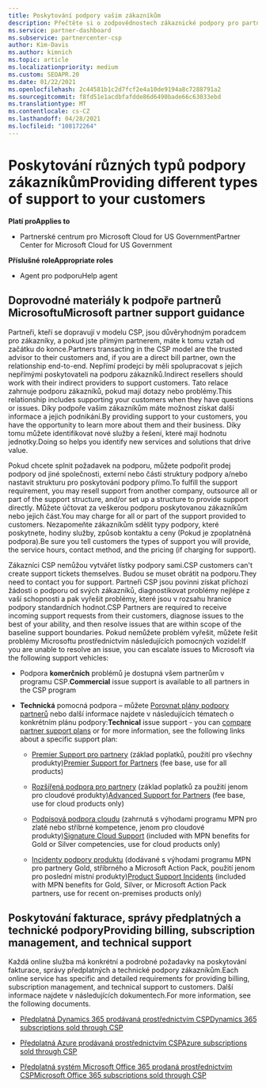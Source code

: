 ```yaml
---
title: Poskytování podpory vašim zákazníkům
description: Přečtěte si o zodpovědnostech zákaznické podpory pro partnery v programu CSP. Zahrnuje podporu pro fakturaci, správu předplatného a technické problémy.
ms.service: partner-dashboard
ms.subservice: partnercenter-csp
author: Kim-Davis
ms.author: kimnich
ms.topic: article
ms.localizationpriority: medium
ms.custom: SEOAPR.20
ms.date: 01/22/2021
ms.openlocfilehash: 2c44581b1c2d7fcf2e4a10de9194a8c7288791a2
ms.sourcegitcommit: f8fd51e1acdbfafdde86d6490bade66c63033ebd
ms.translationtype: MT
ms.contentlocale: cs-CZ
ms.lasthandoff: 04/28/2021
ms.locfileid: "108172264"
---
```

# <a name="providing-different-types-of-support-to-your-customers"></a><span data-ttu-id="3490a-104">Poskytování různých typů podpory zákazníkům</span><span class="sxs-lookup"><span data-stu-id="3490a-104">Providing different types of support to your customers</span></span>

<span data-ttu-id="3490a-105">**Platí pro**</span><span class="sxs-lookup"><span data-stu-id="3490a-105">**Applies to**</span></span>

-  <span data-ttu-id="3490a-106">Partnerské centrum pro Microsoft Cloud for US Government</span><span class="sxs-lookup"><span data-stu-id="3490a-106">Partner Center for Microsoft Cloud for US Government</span></span>

<span data-ttu-id="3490a-107">**Příslušné role**</span><span class="sxs-lookup"><span data-stu-id="3490a-107">**Appropriate roles**</span></span>

- <span data-ttu-id="3490a-108">Agent pro podporu</span><span class="sxs-lookup"><span data-stu-id="3490a-108">Help agent</span></span>

## <a name="microsoft-partner-support-guidance"></a><span data-ttu-id="3490a-109">Doprovodné materiály k podpoře partnerů Microsoftu</span><span class="sxs-lookup"><span data-stu-id="3490a-109">Microsoft partner support guidance</span></span>

<span data-ttu-id="3490a-110">Partneři, kteří se dopravují v modelu CSP, jsou důvěryhodným poradcem pro zákazníky, a pokud jste přímým partnerem, máte k tomu vztah od začátku do konce.</span><span class="sxs-lookup"><span data-stu-id="3490a-110">Partners transacting in the CSP model are the trusted advisor to their customers and, if you are a direct bill partner, own the relationship end-to-end.</span></span> <span data-ttu-id="3490a-111">Nepřímí prodejci by měli spolupracovat s jejich nepřímými poskytovateli na podporu zákazníků.</span><span class="sxs-lookup"><span data-stu-id="3490a-111">Indirect resellers should work with their indirect providers to support customers.</span></span> <span data-ttu-id="3490a-112">Tato relace zahrnuje podporu zákazníků, pokud mají dotazy nebo problémy.</span><span class="sxs-lookup"><span data-stu-id="3490a-112">This relationship includes supporting your customers when they have questions or issues.</span></span> <span data-ttu-id="3490a-113">Díky podpoře vašim zákazníkům máte možnost získat další informace a jejich podnikání.</span><span class="sxs-lookup"><span data-stu-id="3490a-113">By providing support to your customers, you have the opportunity to learn more about them and their business.</span></span> <span data-ttu-id="3490a-114">Díky tomu můžete identifikovat nové služby a řešení, které mají hodnotu jednotky.</span><span class="sxs-lookup"><span data-stu-id="3490a-114">Doing so helps you identify new services and solutions that drive value.</span></span>

<span data-ttu-id="3490a-115">Pokud chcete splnit požadavek na podporu, můžete podpořit prodej podpory od jiné společnosti, externí nebo části struktury podpory a/nebo nastavit strukturu pro poskytování podpory přímo.</span><span class="sxs-lookup"><span data-stu-id="3490a-115">To fulfill the support requirement, you may resell support from another company, outsource all or part of the support structure, and/or set up a structure to provide support directly.</span></span> <span data-ttu-id="3490a-116">Můžete účtovat za veškerou podporu poskytovanou zákazníkům nebo jejich část.</span><span class="sxs-lookup"><span data-stu-id="3490a-116">You may charge for all or part of the support provided to customers.</span></span> <span data-ttu-id="3490a-117">Nezapomeňte zákazníkům sdělit typy podpory, které poskytnete, hodiny služby, způsob kontaktu a ceny (Pokud je zpoplatněná podpora).</span><span class="sxs-lookup"><span data-stu-id="3490a-117">Be sure you tell customers the types of support you will provide, the service hours, contact method, and the pricing (if charging for support).</span></span>

<span data-ttu-id="3490a-118">Zákazníci CSP nemůžou vytvářet lístky podpory sami.</span><span class="sxs-lookup"><span data-stu-id="3490a-118">CSP customers can't create support tickets themselves.</span></span> <span data-ttu-id="3490a-119">Budou se muset obrátit na podporu.</span><span class="sxs-lookup"><span data-stu-id="3490a-119">They need to contact you for support.</span></span> <span data-ttu-id="3490a-120">Partneři CSP jsou povinni získat příchozí žádosti o podporu od svých zákazníků, diagnostikovat problémy nejlépe z vaší schopnosti a pak vyřešit problémy, které jsou v rozsahu hranice podpory standardních hodnot.</span><span class="sxs-lookup"><span data-stu-id="3490a-120">CSP Partners are required to receive incoming support requests from their customers, diagnose issues to the best of your ability, and then resolve issues that are within scope of the baseline support boundaries.</span></span> <span data-ttu-id="3490a-121">Pokud nemůžete problém vyřešit, můžete řešit problémy Microsoftu prostřednictvím následujících pomocných vozidel:</span><span class="sxs-lookup"><span data-stu-id="3490a-121">If you are unable to resolve an issue, you can escalate issues to Microsoft via the following support vehicles:</span></span>

- <span data-ttu-id="3490a-122">Podpora **komerčních** problémů je dostupná všem partnerům v programu CSP.</span><span class="sxs-lookup"><span data-stu-id="3490a-122">**Commercial** issue support is available to all partners in the CSP program</span></span>

- <span data-ttu-id="3490a-123">**Technická** pomocná podpora – můžete [Porovnat plány podpory partnerů](https://partner.microsoft.com/support/partnersupport) nebo další informace najdete v následujících tématech o konkrétním plánu podpory:</span><span class="sxs-lookup"><span data-stu-id="3490a-123">**Technical** issue support - you can [compare partner support plans](https://partner.microsoft.com/support/partnersupport) or for more information, see the following links  about a specific support plan:</span></span>

  - <span data-ttu-id="3490a-124">[Premier Support pro partnery](https://partner.microsoft.com/support/microsoft-services-premier-support) (základ poplatků, použití pro všechny produkty)</span><span class="sxs-lookup"><span data-stu-id="3490a-124">[Premier Support for Partners](https://partner.microsoft.com/support/microsoft-services-premier-support) (fee base, use for all products)</span></span>

  - <span data-ttu-id="3490a-125">[Rozšířená podpora pro partnery](https://partner.microsoft.com/support/advanced-cloud-support) (základ poplatků za použití jenom pro cloudové produkty)</span><span class="sxs-lookup"><span data-stu-id="3490a-125">[Advanced Support for Partners](https://partner.microsoft.com/support/advanced-cloud-support) (fee base, use for cloud products only)</span></span>

  - <span data-ttu-id="3490a-126">[Podpisová podpora cloudu](manage-your-partner-network-benefits.md) (zahrnutá s výhodami programu MPN pro zlaté nebo stříbrné kompetence, jenom pro cloudové produkty)</span><span class="sxs-lookup"><span data-stu-id="3490a-126">[Signature Cloud Support](manage-your-partner-network-benefits.md) (included with MPN benefits for Gold or Silver competencies, use for cloud products only)</span></span>

  - <span data-ttu-id="3490a-127">[Incidenty podpory produktu](manage-your-partner-network-benefits.md) (dodávané s výhodami programu MPN pro partnery Gold, stříbrného a Microsoft Action Pack, použití jenom pro poslední místní produkty)</span><span class="sxs-lookup"><span data-stu-id="3490a-127">[Product Support Incidents](manage-your-partner-network-benefits.md) (included with MPN benefits for Gold, Silver, or Microsoft Action Pack partners, use for recent on-premises products only)</span></span>

## <a name="providing-billing-subscription-management-and-technical-support"></a><span data-ttu-id="3490a-128">Poskytování fakturace, správy předplatných a technické podpory</span><span class="sxs-lookup"><span data-stu-id="3490a-128">Providing billing, subscription management, and technical support</span></span> 

<span data-ttu-id="3490a-129">Každá online služba má konkrétní a podrobné požadavky na poskytování fakturace, správy předplatných a technické podpory zákazníkům.</span><span class="sxs-lookup"><span data-stu-id="3490a-129">Each online service has specific and detailed requirements for providing billing, subscription management, and technical support to customers.</span></span> <span data-ttu-id="3490a-130">Další informace najdete v následujících dokumentech.</span><span class="sxs-lookup"><span data-stu-id="3490a-130">For more information, see the following documents.</span></span>

- [<span data-ttu-id="3490a-131">Předplatná Dynamics 365 prodávaná prostřednictvím CSP</span><span class="sxs-lookup"><span data-stu-id="3490a-131">Dynamics 365 subscriptions sold through CSP</span></span>](https://www.microsoftpartnercommunity.com/t5/CSP/Microsoft-Partner-Support-Guidance/m-p/5262#M30)

- [<span data-ttu-id="3490a-132">Předplatná Azure prodávaná prostřednictvím CSP</span><span class="sxs-lookup"><span data-stu-id="3490a-132">Azure subscriptions sold through CSP</span></span>](https://www.microsoftpartnercommunity.com/t5/CSP/Microsoft-Partner-Support-Guidance/m-p/5263#M31)

- [<span data-ttu-id="3490a-133">Předplatná systém Microsoft Office 365 prodaná prostřednictvím CSP</span><span class="sxs-lookup"><span data-stu-id="3490a-133">Microsoft Office 365 subscriptions sold through CSP</span></span>](https://www.microsoftpartnercommunity.com/t5/CSP/Microsoft-Partner-Support-Guidance/m-p/5264#M32)
